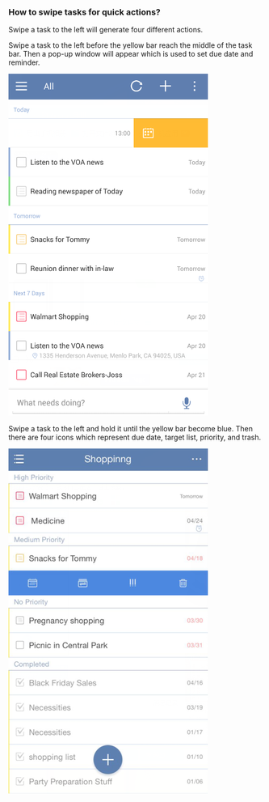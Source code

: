 ### How to swipe tasks for quick actions?
Swipe a task to the left will generate four different actions. 

Swipe a task to the left before the yellow bar reach the middle of the task bar. Then a pop-up window will appear which is used to set due date and reminder. 

![](../images/image.ios.slide2.png)

Swipe a task to the left and hold it until the yellow bar become blue. Then there are four icons which represent due date, target list, priority, and trash. 


![](../images/image.ios.swipe.png)
